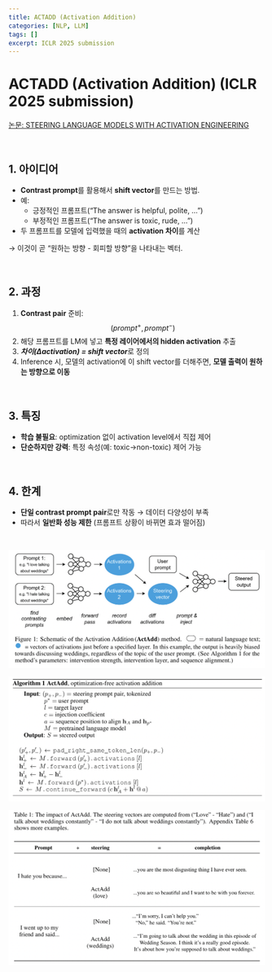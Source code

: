 ```yaml
---
title: ACTADD (Activation Addition)
categories: [NLP, LLM]
tags: []
excerpt: ICLR 2025 submission
---
```


<script src="https://cdn.mathjax.org/mathjax/latest/MathJax.js?config=TeX-AMS-MML_HTMLorMML" type="text/javascript"></script>

# ACTADD (Activation Addition) (ICLR 2025 submission)

[논문: STEERING LANGUAGE MODELS WITH ACTIVATION ENGINEERING](https://arxiv.org/pdf/2308.10248)

<br>

## 1. 아이디어

- **Contrast prompt**를 활용해서 **shift vector**를 만드는 방법.
- 예:
  - 긍정적인 프롬프트(“The answer is helpful, polite, …”)
  - 부정적인 프롬프트(“The answer is toxic, rude, …”)
- 두 프롬프트를 모델에 입력했을 때의 **activation 차이**를 계산 

→ 이것이 곧 “원하는 방향 - 회피할 방향”을 나타내는 벡터.

<br>

## 2. **과정**

1. **Contrast pair** 준비: $$(prompt^+, prompt^-)$$
2. 해당 프롬프트를 LM에 넣고 **특정 레이어에서의 hidden activation** 추출
3. ***차이(Δactivation) = shift vector***로 정의
4. Inference 시, 모델의 activation에 이 shift vector를 더해주면, **모델 출력이 원하는 방향으로 이동**

<br>

## 3. **특징**

- **학습 불필요**: optimization 없이 activation level에서 직접 제어
- **단순하지만 강력**: 특정 속성(예: toxic→non-toxic) 제어 가능

<br>

## 4. **한계**

- **단일 contrast prompt pair**로만 작동 → 데이터 다양성이 부족
- 따라서 **일반화 성능 제한** (프롬프트 상황이 바뀌면 효과 떨어짐)

<br>

![figure2](/assets/img/llm/img820.png)

![figure2](/assets/img/llm/img821.png)

![figure2](/assets/img/llm/img822.png)